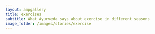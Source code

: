 ```yaml
---
layout: ampgallery
title: exercises
subtitle: What Ayurveda says about exercise in different seasons
image_folder: /images/stories/exercise
---
```


<!-- ---
layout: ampstory
title: Test
cover:
   title: Amazing Space Colony Art from the 1970s
   subtitle: Found via placesjournal
pages:
 - layout: thirds
   middle: <h2>I recently read an amazing article in Places Journal called The Shape of Space</h2>
   background: /images/placesjournal.png
   backgroundblur: true
 - layout: thirds
   middle: <h2>In the article it talks about this collection of artworks commissioned by NASA in the 70s to imagine what habitable space colonies might look like...</h2>
   background: /images/placesjournal.png
   backgroundblur: true
 - layout: vertical
   top: <h2>From the article...</h2>
   image: /images/places1.png
--- -->